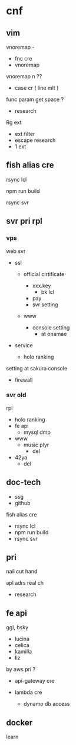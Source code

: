 
# cnf


## vim

vnoremap -
- fnc cre
- vnoremap <bar>


vnoremap n ??
- case cr ( line mlt )


func param get space ?
- research


Rg ext
- ext filter
- escape research
- 1 ext


## fish alias cre

rsync lcl

npm run build

rsync svr


## svr pri rpl

### vps

web svr
- ssl
  - official cirtificate
    - xxx.key
      - bk lcl
    - pay
    - svr setting

  - www
    - console setting
      - at onamae

- service
  - holo ranking


setting at sakura console
- firewall


### svr old

rpl
- holo ranking
- fe api
  - mysql dmp
- www
  - music plyr
    - del
- 42ya
  - del


## doc-tech

- ssg
- github


fish alias cre
- rsync lcl
- npm run build
- rsync svr


## pri

nail cut hand


apl adrs real ch
- research


## fe api

ggl, bsky
- lucina
- celica
- kamilla
- liz


by aws pri ?
- api-gateway cre

- lambda cre
  - dynamo db access


## docker

learn



